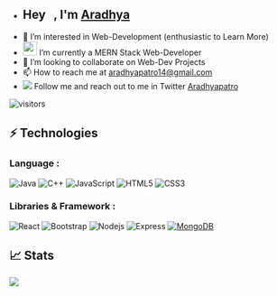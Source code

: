 - ## Hey <img src="https://github.com/TheDudeThatCode/TheDudeThatCode/blob/master/Assets/Hi.gif" width="9px">, I'm [Aradhya](https://Aradhyapatro.github.io)
- 👀 I’m interested in Web-Development (enthusiastic to Learn More)
- <img src="https://github.com/TheDudeThatCode/TheDudeThatCode/blob/master/Assets/Developer.gif" width="25px"> I’m currently a MERN Stack Web-Developer 
- 💞️ I’m looking to collaborate on Web-Dev Projects
- 📫 How to reach me at aradhyapatro14@gmail.com
- <img src="https://img.icons8.com/color/4/000000/twitter--v2.png" /> Follow me and reach out to me in Twitter <a href="https://twitter.com/GeekyAradhya">  Aradhyapatro</a>

<!---
Aradhyapatro/Aradhyapatro is a ✨ special ✨ repository because its `README.md` (this file) appears on your GitHub profile.
You can click the Preview link to take a look at your changes.
--->

![visitors](https://visitor-badge.laobi.icu/badge?page_id=Aradhyapatro)

## ⚡ Technologies

### Language :
![Java](https://img.shields.io/badge/-java-00599C?style=flat-square&logo=java)
![C++](https://img.shields.io/badge/-C++-E34A86?style=flat-square&logo=c)
![JavaScript](https://img.shields.io/badge/-JavaScript-black?style=flat-square&logo=javascript)
![HTML5](https://img.shields.io/badge/-HTML5-E34F26?style=flat-square&logo=html5&logoColor=white)
![CSS3](https://img.shields.io/badge/-CSS3-1572B6?style=flat-square&logo=css3)

### Libraries & Framework :

![React](https://img.shields.io/badge/-React-black?style=flat-square&logo=react)
![Bootstrap](https://img.shields.io/badge/-Bootstrap-563D7C?style=flat-square&logo=bootstrap)
![Nodejs](https://img.shields.io/badge/-Nodejs-black?style=flat-square&logo=Node.js)
![Express](https://img.shields.io/badge/-Express-yellowgreen)
<a href="#"><img alt="MongoDB" src ="https://img.shields.io/badge/MongoDB-%234ea94b.svg?logo=mongodb&logoColor=white"></a>

## 📈 Stats

<img 
   src="https://github-readme-stats.vercel.app/api?username=Aradhyapatro&show_icons=true&theme=tokyonight" 
/>
